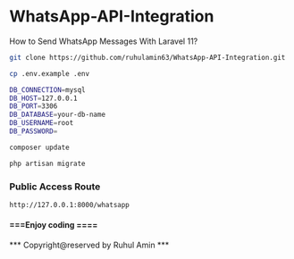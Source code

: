 # WhatsApp-API-Integration
How to Send WhatsApp Messages With Laravel 11?

```bash
git clone https://github.com/ruhulamin63/WhatsApp-API-Integration.git
```

```bash
cp .env.example .env
```

```bash
DB_CONNECTION=mysql
DB_HOST=127.0.0.1
DB_PORT=3306
DB_DATABASE=your-db-name
DB_USERNAME=root
DB_PASSWORD=
```

```bash
composer update
```

```bash
php artisan migrate
```

### Public Access Route
```bash
http://127.0.0.1:8000/whatsapp
```

#### ===Enjoy coding ====

*** Copyright@reserved by Ruhul Amin ***